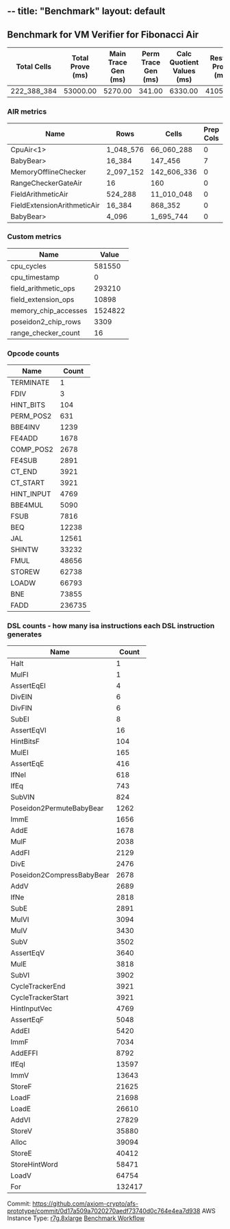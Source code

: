 --
title: "Benchmark"
layout: default
--

## Benchmark for VM Verifier for Fibonacci Air

| Total Cells | Total Prove (ms) | Main Trace Gen (ms) | Perm Trace Gen (ms) | Calc Quotient Values (ms) | Rest of Prove (ms) |
| ----------- | ---------------- | ------------------- | ------------------- | ------------------------- | ------------------ |
| 222_388_384 | 53000.00         | 5270.00             | 341.00              | 6330.00                   | 41059.00           |

### AIR metrics

| Name                        | Rows      | Cells       | Prep Cols | Main Cols | Perm Cols |
| --------------------------- | --------- | ----------- | --------- | --------- | --------- |
| CpuAir<1>                   | 1_048_576 | 66_060_288  | 0         | [51]      | [12]      |
| BabyBear>                   | 16_384    | 147_456     | 7         | [1]       | [8]       |
| MemoryOfflineChecker        | 2_097_152 | 142_606_336 | 0         | [48]      | [20]      |
| RangeCheckerGateAir         | 16        | 160         | 0         | [2]       | [8]       |
| FieldArithmeticAir          | 524_288   | 11_010_048  | 0         | [13]      | [8]       |
| FieldExtensionArithmeticAir | 16_384    | 868_352     | 0         | [37]      | [16]      |
| BabyBear>                   | 4_096     | 1_695_744   | 0         | [382]     | [32]      |

### Custom metrics

| Name                 | Value   |
| -------------------- | ------- |
| cpu_cycles           | 581550  |
| cpu_timestamp        | 0       |
| field_arithmetic_ops | 293210  |
| field_extension_ops  | 10898   |
| memory_chip_accesses | 1524822 |
| poseidon2_chip_rows  | 3309    |
| range_checker_count  | 16      |

### Opcode counts

| Name       | Count  |
| ---------- | ------ |
| TERMINATE  | 1      |
| FDIV       | 3      |
| HINT_BITS  | 104    |
| PERM_POS2  | 631    |
| BBE4INV    | 1239   |
| FE4ADD     | 1678   |
| COMP_POS2  | 2678   |
| FE4SUB     | 2891   |
| CT_END     | 3921   |
| CT_START   | 3921   |
| HINT_INPUT | 4769   |
| BBE4MUL    | 5090   |
| FSUB       | 7816   |
| BEQ        | 12238  |
| JAL        | 12561  |
| SHINTW     | 33232  |
| FMUL       | 48656  |
| STOREW     | 62738  |
| LOADW      | 66793  |
| BNE        | 73855  |
| FADD       | 236735 |

### DSL counts - how many isa instructions each DSL instruction generates

| Name                      | Count  |
| ------------------------- | ------ |
| Halt                      | 1      |
| MulFI                     | 1      |
| AssertEqEI                | 4      |
| DivEIN                    | 6      |
| DivFIN                    | 6      |
| SubEI                     | 8      |
| AssertEqVI                | 16     |
| HintBitsF                 | 104    |
| MulEI                     | 165    |
| AssertEqE                 | 416    |
| IfNeI                     | 618    |
| IfEq                      | 743    |
| SubVIN                    | 824    |
| Poseidon2PermuteBabyBear  | 1262   |
| ImmE                      | 1656   |
| AddE                      | 1678   |
| MulF                      | 2038   |
| AddFI                     | 2129   |
| DivE                      | 2476   |
| Poseidon2CompressBabyBear | 2678   |
| AddV                      | 2689   |
| IfNe                      | 2818   |
| SubE                      | 2891   |
| MulVI                     | 3094   |
| MulV                      | 3430   |
| SubV                      | 3502   |
| AssertEqV                 | 3640   |
| MulE                      | 3818   |
| SubVI                     | 3902   |
| CycleTrackerEnd           | 3921   |
| CycleTrackerStart         | 3921   |
| HintInputVec              | 4769   |
| AssertEqF                 | 5048   |
| AddEI                     | 5420   |
| ImmF                      | 7034   |
| AddEFFI                   | 8792   |
| IfEqI                     | 13597  |
| ImmV                      | 13643  |
| StoreF                    | 21625  |
| LoadF                     | 21698  |
| LoadE                     | 26610  |
| AddVI                     | 27829  |
| StoreV                    | 35880  |
| Alloc                     | 39094  |
| StoreE                    | 40412  |
| StoreHintWord             | 58471  |
| LoadV                     | 64754  |
| For                       | 132417 |

Commit: https://github.com/axiom-crypto/afs-prototype/commit/0d17a509a7020270aedf73740d0c764e4ea7d938
AWS Instance Type: [r7g.8xlarge](https://instances.vantage.sh/aws/ec2/r7g.8xlarge)
[Benchmark Workflow](https://github.com/axiom-crypto/afs-prototype/actions/runs/10257789892)
